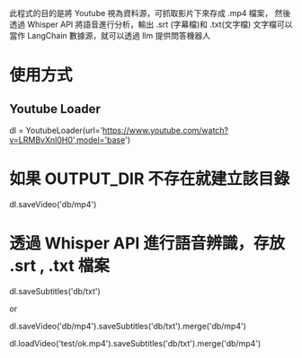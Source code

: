 此程式的目的是將 Youtube 視為資料源，可抓取影片下來存成 .mp4 檔案，
然後透過 Whisper API 將語音進行分析，輸出 .srt (字幕檔)和 .txt(文字檔)
文字檔可以當作 LangChain 數據源，就可以透過 llm 提供問答機器人

使用方式
======
## Youtube Loader
dl = YoutubeLoader(url='https://www.youtube.com/watch?v=LRMBvXnl0H0',model='base')
# 如果 OUTPUT_DIR 不存在就建立該目錄
dl.saveVideo('db/mp4')
# 透過 Whisper API 進行語音辨識，存放 .srt , .txt 檔案
dl.saveSubtitles('db/txt')

or

dl.saveVideo('db/mp4').saveSubtitles('db/txt').merge('db/mp4')

dl.loadVideo('test/ok.mp4').saveSubtitles('db/txt').merge('db/mp4')
